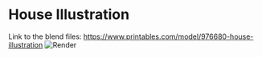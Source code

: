 # House Illustration
Link to the blend files: https://www.printables.com/model/976680-house-illustration
![Render](https://github.com/amoghagrawal/smallhouse/blob/main/untitled.png)
